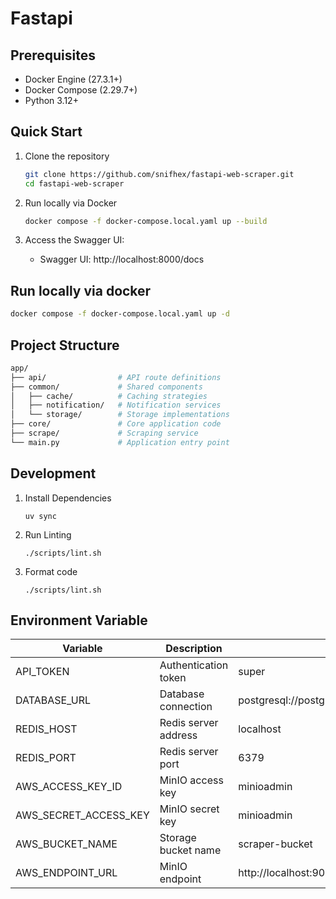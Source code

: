 # Fastapi 

## Prerequisites

- Docker Engine (27.3.1+)
- Docker Compose (2.29.7+)
- Python 3.12+

## Quick Start

1. Clone the repository
   ```bash
   git clone https://github.com/snifhex/fastapi-web-scraper.git
   cd fastapi-web-scraper
   ```

2. Run locally via Docker
   ```bash
   docker compose -f docker-compose.local.yaml up --build
   ```

3. Access the Swagger UI:
   - Swagger UI: http://localhost:8000/docs

## Run locally via docker 

  ```bash
  docker compose -f docker-compose.local.yaml up -d
  ```

## Project Structure

```bash
app/
├── api/                # API route definitions
├── common/             # Shared components
│   ├── cache/          # Caching strategies
│   ├── notification/   # Notification services
│   └── storage/        # Storage implementations
├── core/               # Core application code
├── scrape/             # Scraping service
└── main.py             # Application entry point
```

## Development

1. Install Dependencies
    ```
    uv sync
    ```
2. Run Linting
    ```
    ./scripts/lint.sh
    ```
3. Format code
    ```
    ./scripts/lint.sh
    ```

## Environment Variable

| Variable | Description | Default | Required |
|----------|-------------|---------|----------|
| API_TOKEN | Authentication token | super | Yes |
| DATABASE_URL | Database connection | postgresql://postgres:password@localhost:5432/scraped | Yes |
| REDIS_HOST | Redis server address | localhost | Yes |
| REDIS_PORT | Redis server port | 6379 | Yes |
| AWS_ACCESS_KEY_ID | MinIO access key | minioadmin | Yes |
| AWS_SECRET_ACCESS_KEY | MinIO secret key | minioadmin | Yes |
| AWS_BUCKET_NAME | Storage bucket name | scraper-bucket | Yes |
| AWS_ENDPOINT_URL | MinIO endpoint | http://localhost:9000 | Yes |
